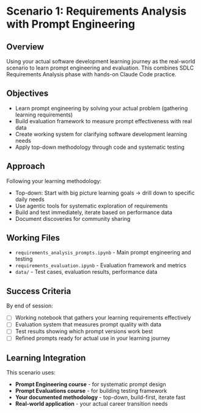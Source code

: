 # Scenario 1: Requirements Analysis with Prompt Engineering

## Overview
Using your actual software development learning journey as the real-world scenario to learn prompt engineering and evaluation. This combines SDLC Requirements Analysis phase with hands-on Claude Code practice.

## Objectives
- Learn prompt engineering by solving your actual problem (gathering learning requirements)
- Build evaluation framework to measure prompt effectiveness with real data
- Create working system for clarifying software development learning needs
- Apply top-down methodology through code and systematic testing

## Approach
Following your learning methodology:
- Top-down: Start with big picture learning goals → drill down to specific daily needs
- Use agentic tools for systematic exploration of requirements
- Build and test immediately, iterate based on performance data
- Document discoveries for community sharing

## Working Files
- `requirements_analysis_prompts.ipynb` - Main prompt engineering and testing
- `requirements_evaluation.ipynb` - Evaluation framework and metrics
- `data/` - Test cases, evaluation results, performance data

## Success Criteria
By end of session:
- [ ] Working notebook that gathers your learning requirements effectively
- [ ] Evaluation system that measures prompt quality with data
- [ ] Test results showing which prompt versions work best
- [ ] Refined prompts ready for actual use in your learning journey

## Learning Integration
This scenario uses:
- **Prompt Engineering course** - for systematic prompt design
- **Prompt Evaluations course** - for building testing framework
- **Your documented methodology** - top-down, build-first, iterate fast
- **Real-world application** - your actual career transition needs